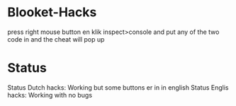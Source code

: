 # Blooket-Hacks
press right mouse button en klik inspect>console and put any of the two code in and the cheat will pop up




# Status
Status Dutch hacks: Working but some buttons er in in english
Status Englis hacks: Working with no bugs
